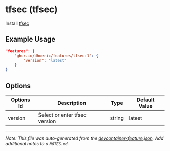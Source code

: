
# tfsec (tfsec)

Install [tfsec](https://aquasecurity.github.io/tfsec/)

## Example Usage

```json
"features": {
    "ghcr.io/dhoeric/features/tfsec:1": {
        "version": "latest"
    }
}
```

## Options

| Options Id | Description | Type | Default Value |
|-----|-----|-----|-----|
| version | Select or enter tfsec version | string | latest |



---

_Note: This file was auto-generated from the [devcontainer-feature.json](https://github.com/dhoeric/features/blob/main/src/tfsec/devcontainer-feature.json).  Add additional notes to a `NOTES.md`._